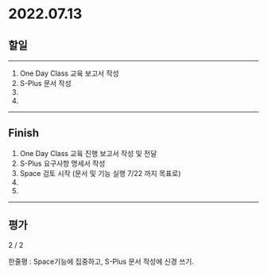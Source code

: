 # 2022.07.13

## 할일

------

1. One Day Class 교육 보고서 작성
2. S-Plus 문서 작성
3. 
4. 








------

## Finish

1. One Day Class 교육 진행 보고서 작성 및 전달
2. S-Plus 요구사항 명세서 작성
3. Space 검토 시작 (문서 및 기능 실행 7/22 까지 목표로)
4. 
5. 


------

## 평가

  2 / 2

한줄평 : Space기능에 집중하고, S-Plus 문서 작성에 신경 쓰기.